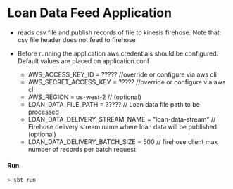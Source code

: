 # Loan Data Feed Application

* reads csv file and publish records of file to kinesis firehose. Note that: csv file header does not feed to firehose  

* Before running the application aws credentials should be configured. Default values are placed on application.conf
    * AWS_ACCESS_KEY_ID = ????? //override or configure via aws cli
    * AWS_SECRET_ACCESS_KEY = ????? //override or configure via aws cli
    * AWS_REGION = us-west-2 // (optional)
    * LOAN_DATA_FILE_PATH = ????? // Loan data file path to be processed 
    * LOAN_DATA_DELIVERY_STREAM_NAME = "loan-data-stream" // Firehose delivery stream name where loan data will be published (optional)
    * LOAN_DATA_DELIVERY_BATCH_SIZE = 500 // firehose client max number of records per batch request

#### Run
```bash
> sbt run
```



